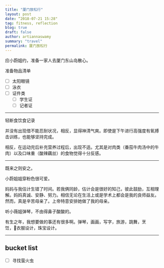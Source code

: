 ```yaml
---
title: "厦门放松行"
layout: post
date: “2018-07-21 15:28"
tag: fitness, reflection
blog: true
draft: false
author: artiannaswamy
summary: "travel"
permalink: 厦门放松行
---
```


应小蔚姐约，准备一家人去厦门东山岛散心。

准备物品清单
- [ ] 太阳眼镜
- [ ] 泳衣
- [ ] 证件类
  - [ ] 学生证
  - [ ] 记者证

---
轻断食饮食记录

并没有出现借不能忍耐状况，相反，显得神清气爽。即使是下午进行高强度有氧搏击训练，也能够坚持完成。

相反，在运动完后补充营养过程后，出现不适。尤其是对肉类（番茄牛肉汤中的牛肉）以及口味重（酸辣藕丝）的食物觉得十分反感。

---
既来之则安之。

小蔚姐姐穿粉色很可爱。

妈妈与我估计生错了时间。若我俩同龄，估计会是很好的知己，彼此鼓励，互相理解。妈妈真诚、安静、努力。相信无论在生活上或是学术上都会是我的良师益友。
然而，真是辛苦母亲了。上帝特意安排她做了我的母亲。

听小薇姐弹琴，不由得鼻子酸酸的。

有生之年，我想要做的事还有很多啊。弹琴，画画，写字，旅游，跳舞，烹饪，衣服设计，珠宝设计。


---

## bucket list

- [ ] 寻找萤火虫
